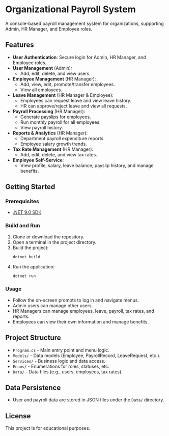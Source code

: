 # Organizational Payroll System

A console-based payroll management system for organizations, supporting Admin, HR Manager, and Employee roles.

## Features

- **User Authentication**: Secure login for Admin, HR Manager, and Employee roles.
- **User Management** (Admin):
  - Add, edit, delete, and view users.
- **Employee Management** (HR Manager):
  - Add, view, edit, promote/transfer employees.
  - View all employees.
- **Leave Management** (HR Manager & Employee):
  - Employees can request leave and view leave history.
  - HR can approve/reject leave and view all requests.
- **Payroll Processing** (HR Manager):
  - Generate payslips for employees.
  - Run monthly payroll for all employees.
  - View payroll history.
- **Reports & Analytics** (HR Manager):
  - Department payroll expenditure reports.
  - Employee salary growth trends.
- **Tax Rate Management** (HR Manager):
  - Add, edit, delete, and view tax rates.
- **Employee Self-Service**:
  - View profile, salary, leave balance, payslip history, and manage benefits.

## Getting Started

### Prerequisites

- [.NET 9.0 SDK](https://dotnet.microsoft.com/download/dotnet/9.0)

### Build and Run

1. Clone or download the repository.
2. Open a terminal in the project directory.
3. Build the project:
    ```sh
    dotnet build
    ```
4. Run the application:
    ```sh
    dotnet run
    ```

### Usage

- Follow the on-screen prompts to log in and navigate menus.
- Admin users can manage other users.
- HR Managers can manage employees, leave, payroll, tax rates, and reports.
- Employees can view their own information and manage benefits.

## Project Structure

- `Program.cs` - Main entry point and menu logic.
- `Models/` - Data models (Employee, PayrollRecord, LeaveRequest, etc.).
- `Services/` - Business logic and data access.
- `Enums/` - Enumerations for roles, statuses, etc.
- `Data/` - Data files (e.g., users, employees, tax rates).

## Data Persistence

- User and payroll data are stored in JSON files under the `Data/` directory.

## License

This project is for educational purposes.
